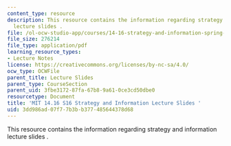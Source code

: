```yaml
---
content_type: resource
description: This resource contains the information regarding strategy and information
  lecture slides .
file: /ol-ocw-studio-app/courses/14-16-strategy-and-information-spring-2016/3dd986ad07f77b3bb377485644378d68_MIT14_16S16_strategy.pdf
file_size: 276214
file_type: application/pdf
learning_resource_types:
- Lecture Notes
license: https://creativecommons.org/licenses/by-nc-sa/4.0/
ocw_type: OCWFile
parent_title: Lecture Slides
parent_type: CourseSection
parent_uid: 3fbe3172-87fa-67b8-9a61-0ce3cd50dbe0
resourcetype: Document
title: 'MIT 14.16 S16 Strategy and Information Lecture Slides '
uid: 3dd986ad-07f7-7b3b-b377-485644378d68
---
```

This resource contains the information regarding strategy and information lecture slides .